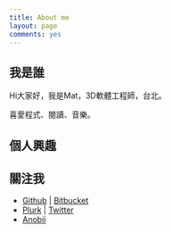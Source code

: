 ```yaml
---
title: About me
layout: page
comments: yes
---
```


## 我是誰

Hi大家好，我是Mat，3D軟體工程師，台北。

喜愛程式、閱讀、音樂。


## 個人興趣


## 關注我

* [Github](http://github.com/chchwy) | [Bitbucket](http://bitbucket.org/chchwy)
* [Plurk](http://www.plurk.com/chchwy) | [Twitter](http://twitter.com/chchwy)
* [Anobii](http://www.anobii.com/chchwy)


